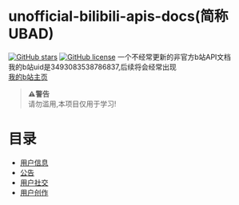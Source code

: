 # unofficial-bilibili-apis-docs(简称UBAD)
[![GitHub stars](https://img.shields.io/github/stars/qiufengcute/unofficial-bilibili-apis-docs.svg?style=flat&color=yellow)](https://github.com/qiufengcute/unofficial-bilibili-apis-docs/stargazers)
[![GitHub license](https://img.shields.io/badge/MIT.svg?style=flat)](https://github.com/qiufengcute/unofficial-bilibili-apis-docs/blob/master/LICENSE)
一个不经常更新的非官方b站API文档  
我的b站uid是3493083538786837,后续将会经常出现  
[我的b站主页](https://space.bilibili.com/3493083538786837)  

>**⚠️警告**  
>请勿滥用,本项目仅用于学习!


# 目录  
- [用户信息](docs/html/user_info.html)  
- [公告](docs/html/notice.html)
- [用户社交](docs/html/user_social.html)
- [用户创作](docs/html/user_authoring.html)
